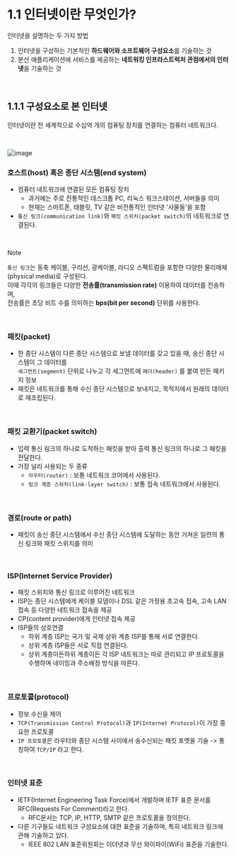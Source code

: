 # 1.1 인터넷이란 무엇인가?
인터넷을 설명하는 두 가지 방법
  1. 인터넷을 구성하는 기본적인 **하드웨어와 소프트웨어 구성요소**를 기술하는 것
  2. 분산 애플리케이션에 서비스를 제공하는 **네트워킹 인프라스트럭처 관점에서의 인터넷**을 기술하는 것

<br/>

## 1.1.1 구성요소로 본 인터넷
인터넷이란 전 세계적으로 수십억 개의 컴퓨팅 장치를 연결하는 컴퓨터 네트워크다.

<br/>

![image](https://github.com/jmKim02/ComputerNetworking_A-Top-Down-Approach/assets/174222202/b003332f-a753-4a2d-9c39-b65f8fa7677c)


### 호스트(host) 혹은 종단 시스템(end system)
- 컴퓨터 네트워크에 연결된 모든 컴퓨팅 장치
  - 과거에는 주로 전통적인 데스크톱 PC, 리눅스 워크스테이션, 서버들을 의미
  - 현재는 스마트폰, 태블릿, TV 같은 비전통적인 인터넷 '사물들'을 포함
- `통신 링크(communication link)`와 `패킷 스위치(packet switch)`의 네트워크로 연결된다.

<br/>

> [!NOTE]
> `통신 링크`는 동축 케이블, 구리선, 광케이블, 라디오 스펙트럼을 포함한 다양한
> 물리매체(physical media)로 구성된다.<br/>
> 이때 각각의 링크들은 다양한 **전송률(transmission rate)** 이용하여 데이터를 전송하며,<br/>
> 전송률은 초당 비트 수를 의미하는 **bps(bit per second)** 단위를 사용한다.

<br/>

### 패킷(packet)
- 한 종단 시스템이 다른 종단 시스템으로 보낼 데이터를 갖고 있을 때, 송신 종단 시스템이 그 데이터를</br>
  `세그먼트(segment)` 단위로 나누고 각 세그먼트에 `헤더(header)` 를 붙여 만든 패키지 정보
- 패킷은 네트워크를 통해 수신 종단 시스템으로 보내지고, 목적지에서 원래의 데이터로 재조립된다.

<br/>

### 패킷 교환기(packet switch)
- 입력 통신 링크의 하나로 도착하는 패킷을 받아 출력 통신 링크의 하나로 그 패킷을 전달한다.
- 가장 널리 사용되는 두 종류
  - `라우터(router)` : 보통 네트워크 코어에서 사용된다.
  - `링크 계층 스위치(link-layer switch)` : 보통 접속 네트워크에서 사용된다.

<br/>

### 경로(route or path)
- 패킷이 송신 종단 시스템에서 수신 종단 시스템에 도달하는 동안 거쳐온 일련의 통신 링크와 패킷 스위치를 의미

<br/>

### ISP(Internet Service Provider)
- 패킷 스위치와 통신 링크로 이루어진 네트워크
- ISP는 종단 시스템에게 케이블 모뎀이나 DSL 같은 가정용 초고속 접속, 고속 LAN 접속 등 다양한 네트워크 접속을 제공
- CP(content provider)에게 인터넷 접속 제공
- ISP들의 상호연결
  - 하위 계층 ISP는 국가 및 국제 상위 계층 ISP를 통해 서로 연결한다.
  - 상위 계층 ISP들은 서로 직접 연결된다.
  - 상위 계층이든하위 계층이든 각 ISP 네트워크는 따로 관리되고 IP 프로토콜을 수행하며 네이밍과 주소배정 방식을 따른다.

<br/>

### 프로토콜(protocol)
- 정보 수신을 제어
- `TCP(Transmission Control Protocol)`과 `IP(Internet Protocol)`이 가장 중요한 프로토콜
- `IP 프로토콜`은 라우터와 종단 시스템 사이에서 송수신되는 패킷 포멧을 기술 -> 통칭하여 `TCP/IP` 라고 한다.

<br/>

### 인터넷 표준
- IETF(Internet Engineering Task Force)에서 개발하며 IETF 표준 문서를 RFC(Requests For Comment)라고 한다.
  - RFC문서는 TCP, IP, HTTP, SMTP 같은 프로토콜을 정의한다.
- 다른 기구들도 네트워크 구성요소에 대한 표준을 기술하며, 특히 네트워크 링크에 관해 기술하고 있다.
  - IEEE 802 LAN 표준위원회는 이더넷과 무선 와이파이(WiFi) 표준을 기술한다.
